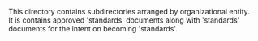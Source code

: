 This directory contains subdirectories arranged by organizational entity.  
It is contains approved 'standards' documents along with 'standards' documents for the intent on becoming 'standards'.  
